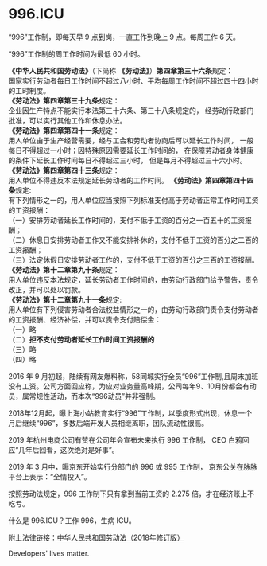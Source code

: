996.ICU
===

“996”工作制，即每天早 9 点到岗，一直工作到晚上 9 点。每周工作 6 天。

“996”工作制的周工作时间为最低 60 小时。

**《中华人民共和国劳动法》**（下简称 **《劳动法》**）**第四章第三十六条**规定：  
国家实行劳动者每日工作时间不超过八小时、平均每周工作时间不超过四十四小时的工时制度。  
**《劳动法》第四章第三十九条**规定：  
企业因生产特点不能实行本法第三十六条、第三十八条规定的，
经劳动行政部门批准，可以实行其他工作和休息办法。  
**《劳动法》第四章第四十一条**规定：    
用人单位由于生产经营需要，经与工会和劳动者协商后可以延长工作时间，
一般每日不得超过一小时；因特殊原因需要延长工作时间的，
在保障劳动者身体健康的条件下延长工作时间每日不得超过三小时，
但是每月不得超过三十六小时。  
**《劳动法》第四章第四十三条**规定：  
用人单位不得违反本法规定延长劳动者的工作时间。 
**《劳动法》第四章第四十四条**规定:  
有下列情形之一的，用人单位应当按照下列标准支付高于劳动者正常工作时间工资的工资报酬：  
  （一）安排劳动者延长工作时间的，支付不低于工资的百分之一百五十的工资报酬；  
  （二）休息日安排劳动者工作又不能安排补休的，支付不低于工资的百分之二百的工资报酬；  
  （三）法定休假日安排劳动者工作的，支付不低于工资的百分之三百的工资报酬。  
**《劳动法》第十二章第九十条**规定：  
用人单位违反本法规定，延长劳动者工作时间的，由劳动行政部门给予警告，责令改正，并可以处以罚款。    
**《劳动法》第十二章第九十一条**规定:  
用人单位有下列侵害劳动者合法权益情形之一的，由劳动行政部门责令支付劳动者的工资报酬、经济补偿，并可以责令支付赔偿金：  
  （一）略  
  （二）**拒不支付劳动者延长工作时间工资报酬的**  
  （三）略  
  （四）略  

2016 年 9 月初起，陆续有网友爆料称，58同城实行全员“996”工作制,且周末加班没有工资。公司方面回应称，为应对业务量高峰期，公司每年9、10月份都会有动员，属常规性活动，而本次“996动员”并非强制。  

2018年12月起，曝上海小站教育实行“996”工作制，以季度形式出现，休息一个月后继续“996”，多数后端开发人员相继离职，团队流动性很高。

2019 年杭州电商公司有赞在公司年会宣布未来执行 996 工作制，
CEO 白鸦回应“几年后回看，这次绝对是好事”。

2019 年 3 月中，曝京东开始实行分部门的 996 或 995 工作制，
京东公关在脉脉平台上表示：“全情投入”。

按照劳动法规定，996 工作制下只有拿到当前工资的 2.275 倍，才在经济账上不吃亏。

什么是 996.ICU？工作 996，生病 ICU。

附上法律链接：[中华人民共和国劳动法（2018年修订版）](http://www.npc.gov.cn/npc/xinwen/2019-01/07/content_2070261.htm)

Developers' lives matter.
